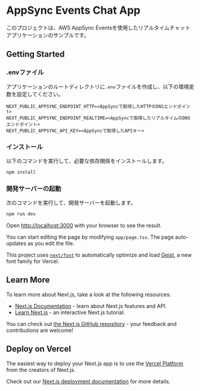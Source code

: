 # AppSync Events Chat App

このプロジェクトは、AWS AppSync Eventsを使用したリアルタイムチャットアプリケーションのサンプルです。

## Getting Started

### .envファイル

アプリケーションのルートディレクトリに`.env`ファイルを作成し、以下の環境変数を設定してください。

```plaintext
NEXT_PUBLIC_APPSYNC_ENDPOINT_HTTP=<AppSyncで取得したHTTPのDNSエンドポインt>
NEXT_PUBLIC_APPSYNC_ENDPOINT_REALTIME=<AppSyncで取得したリアルタイムのDNSエンドポイント>
NEXT_PUBLIC_APPSYNC_API_KEY=<AppSyncで取得したAPIキー>
```

### インストール

以下のコマンドを実行して、必要な依存関係をインストールします。

```bash
npm install
```

### 開発サーバーの起動

次のコマンドを実行して、開発サーバーを起動します。

```bash
npm run dev
```

Open [http://localhost:3000](http://localhost:3000) with your browser to see the result.

You can start editing the page by modifying `app/page.tsx`. The page auto-updates as you edit the file.

This project uses [`next/font`](https://nextjs.org/docs/app/building-your-application/optimizing/fonts) to automatically optimize and load [Geist](https://vercel.com/font), a new font family for Vercel.

## Learn More

To learn more about Next.js, take a look at the following resources:

- [Next.js Documentation](https://nextjs.org/docs) - learn about Next.js features and API.
- [Learn Next.js](https://nextjs.org/learn) - an interactive Next.js tutorial.

You can check out [the Next.js GitHub repository](https://github.com/vercel/next.js) - your feedback and contributions are welcome!

## Deploy on Vercel

The easiest way to deploy your Next.js app is to use the [Vercel Platform](https://vercel.com/new?utm_medium=default-template&filter=next.js&utm_source=create-next-app&utm_campaign=create-next-app-readme) from the creators of Next.js.

Check out our [Next.js deployment documentation](https://nextjs.org/docs/app/building-your-application/deploying) for more details.
